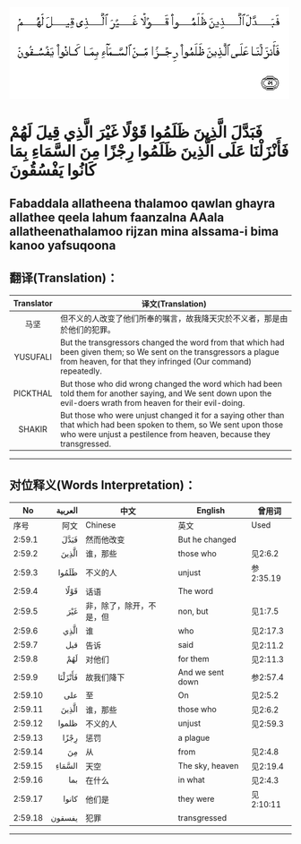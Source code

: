 ![002:059](images/002_059.gif)

#  فَبَدَّلَ الَّذِينَ ظَلَمُوا قَوْلًا غَيْرَ الَّذِي قِيلَ لَهُمْ فَأَنْزَلْنَا عَلَى الَّذِينَ ظَلَمُوا رِجْزًا مِنَ السَّمَاءِ بِمَا كَانُوا يَفْسُقُونَ 

## Fabaddala allatheena thalamoo qawlan ghayra allathee qeela lahum faanzalna AAala allatheenathalamoo rijzan mina alssama-i bima kanoo yafsuqoona

## 翻译(Translation)：

| Translator | 译文(Translation)                                            |
|:----------:| ------------------------------------------------------------ |
| 马坚       | 但不义的人改变了他们所奉的嘱言，故我降天灾於不义者，那是由於他们的犯罪。 |
| YUSUFALI   | But the transgressors changed the word from that which had been given them; so We sent on the transgressors a plague from heaven, for that they infringed (Our command) repeatedly. |
| PICKTHAL   | But those who did wrong changed the word which had been told them for another saying, and We sent down upon the evil-doers wrath from heaven for their evil-doing. |
| SHAKIR     | But those who were unjust changed it for a saying other than that which had been spoken to them, so We sent upon those who were unjust a pestilence from heaven, because they transgressed. |

---

## 对位释义(Words Interpretation)：

| No      | العربية | 中文                     | English          | 曾用词    |
| ------- | ------: | ------------------------ | ---------------- | --------- |
| 序号    |    阿文 | Chinese                  | 英文             | Used      |
| 2:59.1  |    فَبَدَّلَ | 然而他改变               | But he changed   |           |
| 2:59.2  |   الَّذِينَ | 谁，那些                 | those who        | 见2:6.2   |
| 2:59.3  |   ظَلَمُوا | 不义的人                 | unjust           | 参2:35.19 |
| 2:59.4  |    قَوْلًا | 话语                     | The word         |           |
| 2:59.5  |     غَيْرَ | 非，除了，除开，不是，但 | non, but         | 见1:7.5   |
| 2:59.6  |    الَّذِي | 谁                       | who              | 见2:17.3  |
| 2:59.7  |     قيل | 告诉                     | said             | 见2:11.2  |
| 2:59.8  |     لَهُمْ | 对他们                   | for them         | 见2:11.3  |
| 2:59.9  | فَأَنْزَلْنَا | 故我们降下               | And we sent down | 参2:57.4  |
| 2:59.10 |     على | 至                       | On               | 见2:5.2   |
| 2:59.11 |   الَّذِينَ | 谁，那些                 | those who        | 见2:6.2   |
| 2:59.12 |   ظلموا | 不义的人                 | unjust           | 见2:59.3  |
| 2:59.13 |    رِجْزًا | 惩罚                     | a plague         |           |
| 2:59.14 |      مِنَ | 从                       | from             | 见2:4.8   |
| 2:59.15 |  السَّمَاءِ | 天空                     | The sky, heaven  | 见2:19.4  |
| 2:59.16 |     بما | 在什么                   | in what          | 见2:4.3   |
| 2:59.17 |   كانوا | 他们是                   | they were        | 见2:10:11 |
| 2:59.18 |  يفسقون | 犯罪                     | transgressed     |           |

---
